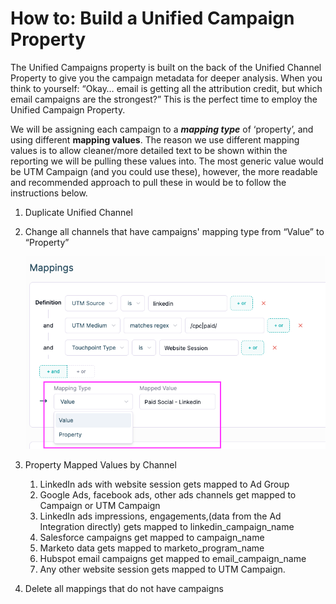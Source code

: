 # How to: Build a Unified Campaign Property

The Unified Campaigns property is built on the back of the Unified Channel Property to give you the campaign metadata for deeper analysis. When you think to yourself: “Okay… email is getting all the attribution credit, but which email campaigns are the strongest?” This is the perfect time to employ the Unified Campaign Property. 

We will be assigning each campaign to a ***mapping type*** of ‘property’, and using different **mapping values**. The reason we use different mapping values is to allow cleaner/more detailed text to be shown within the reporting we will be pulling these values into. The most generic value would be UTM Campaign (and you could use these), however, the more readable and recommended approach to pull these in would be to follow the instructions below.

1. Duplicate Unified Channel
2. Change all channels that have campaigns' mapping type from “Value” to “Property”
    
    ![Screenshot 2024-07-22 at 11.51.53 AM.png](How-to-Build-a-Unified-Campaign-Property/Screenshot_2024-07-22_at_11.51.53_AM.png)
    
3. Property Mapped Values by Channel
    1. LinkedIn ads with website session gets mapped to Ad Group
    2. Google Ads, facebook ads, other ads channels get mapped to Campaign or UTM Campaign
    3. LinkedIn ads impressions, engagements,(data from the Ad Integration directly) gets mapped to linkedin_campaign_name
    4. Salesforce campaigns get mapped to campaign_name
    5. Marketo data gets mapped to marketo_program_name
    6. Hubspot email campaigns get mapped to email_campaign_name
    7.  Any other website session gets mapped to UTM Campaign.
4. Delete all mappings that do not have campaigns